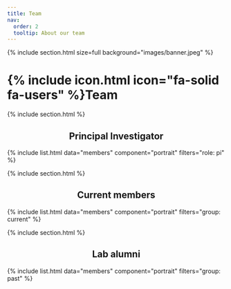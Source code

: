 ```yaml
---
title: Team
nav:
  order: 2
  tooltip: About our team
---
```

{% include section.html size=full background="images/banner.jpeg" %}
# {% include icon.html icon="fa-solid fa-users" %}Team

{% include section.html %}

<h2 style="text-align: center;">Principal Investigator</h2> 

{%
  include list.html
  data="members"
  component="portrait"
  filters="role: pi"
%}

{% include section.html %}

<h2 style="text-align: center;">Current members</h2>

{%
  include list.html
  data="members"
  component="portrait"
  filters="group: current"
%}


{% include section.html %}

<h2 style="text-align: center;">Lab alumni</h2>

{%
  include list.html
  data="members"
  component="portrait"
  filters="group: past"
%}


